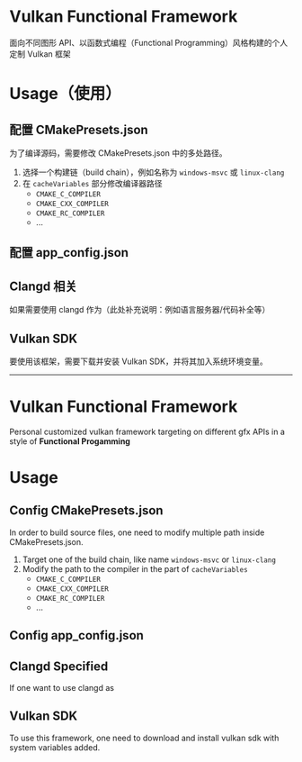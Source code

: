# Vulkan Functional Framework
面向不同图形 API、以函数式编程（Functional Programming）风格构建的个人定制 Vulkan 框架

# Usage（使用）
## 配置 CMakePresets.json
为了编译源码，需要修改 CMakePresets.json 中的多处路径。
1. 选择一个构建链（build chain），例如名称为 `windows-msvc` 或 `linux-clang`
2. 在 `cacheVariables` 部分修改编译器路径
    - `CMAKE_C_COMPILER`
    - `CMAKE_CXX_COMPILER`
    - `CMAKE_RC_COMPILER`
    - ...

## 配置 app_config.json

## Clangd 相关
如果需要使用 clangd 作为（此处补充说明：例如语言服务器/代码补全等）

## Vulkan SDK
要使用该框架，需要下载并安装 Vulkan SDK，并将其加入系统环境变量。

---

# Vulkan Functional Framework
Personal customized vulkan framework targeting on different gfx APIs in a style of **Functional Progamming**

# Usage
## Config CMakePresets.json
In order to build source files, one need to modify multiple path inside CMakePresets.json. 
1. Target one of the build chain, like name `windows-msvc` or `linux-clang`
2. Modify the path to the compiler in the part of `cacheVariables`
    - `CMAKE_C_COMPILER`
    - `CMAKE_CXX_COMPILER`
    - `CMAKE_RC_COMPILER`
    - ...

## Config app_config.json

## Clangd Specified
If one want to use clangd as 

## Vulkan SDK
To use this framework, one need to download and install vulkan sdk with system variables added.